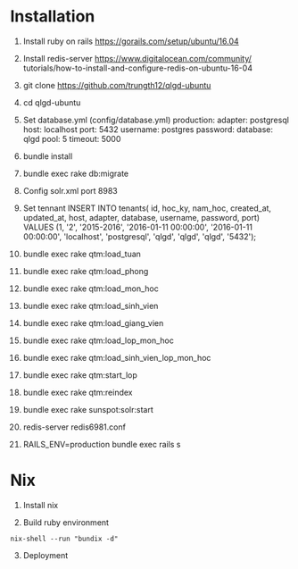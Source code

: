 # Installation

1. Install ruby on rails https://gorails.com/setup/ubuntu/16.04
2. Install redis-server https://www.digitalocean.com/community/
tutorials/how-to-install-and-configure-redis-on-ubuntu-16-04
3. git clone https://github.com/trungth12/qlgd-ubuntu
4. cd qlgd-ubuntu
5. Set database.yml  (config/database.yml)
	production:
  	adapter: postgresql
  	host: localhost
 	port: 5432
  	username: postgres
  	password: 
  	database: qlgd
  	pool: 5
  	timeout: 5000
6. bundle install
7. bundle exec rake db:migrate
8. Config solr.xml port 8983
9. Set tennant 
INSERT INTO tenants(
	id, hoc_ky, nam_hoc, created_at, 
	updated_at, host, adapter,
	database, username, password, port)
VALUES (1, '2', '2015-2016', '2016-01-11 00:00:00',
	'2016-01-11 00:00:00', 'localhost', 'postgresql',
	'qlgd', 'qlgd', 'qlgd', '5432');

10. bundle exec rake qtm:load_tuan
11. bundle exec rake qtm:load_phong
12. bundle exec rake qtm:load_mon_hoc
13. bundle exec rake qtm:load_sinh_vien

14. bundle exec rake qtm:load_giang_vien
15. bundle exec rake qtm:load_lop_mon_hoc

16. bundle exec rake qtm:load_sinh_vien_lop_mon_hoc

17. bundle exec rake qtm:start_lop

18. bundle exec rake qtm:reindex
19. bundle exec rake sunspot:solr:start
20. redis-server redis6981.conf
21. RAILS_ENV=production bundle exec rails s 

# Nix

1. Install nix

2. Build ruby environment

```
nix-shell --run "bundix -d"
```

3. Deployment
